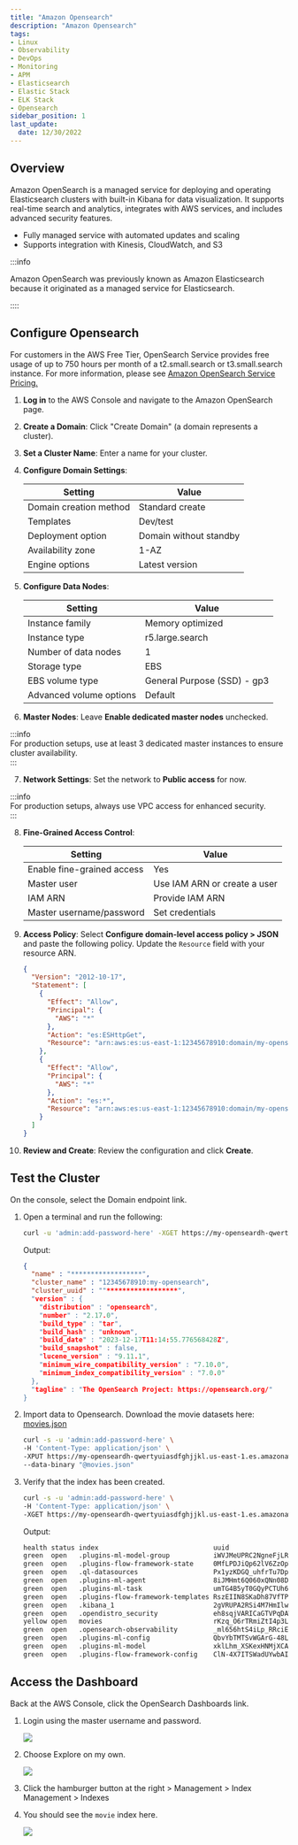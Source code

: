 ```yaml
---
title: "Amazon Opensearch"
description: "Amazon Opensearch"
tags: 
- Linux
- Observability
- DevOps
- Monitoring 
- APM
- Elasticsearch
- Elastic Stack
- ELK Stack
- Opensearch
sidebar_position: 1
last_update:
  date: 12/30/2022
---
```



## Overview

Amazon OpenSearch is a managed service for deploying and operating Elasticsearch clusters with built-in Kibana for data visualization. It supports real-time search and analytics, integrates with AWS services, and includes advanced security features.  

- Fully managed service with automated updates and scaling  
- Supports integration with Kinesis, CloudWatch, and S3  

:::info 

Amazon OpenSearch was previously known as Amazon Elasticsearch because it originated as a managed service for Elasticsearch.

::::



## Configure Opensearch 

For customers in the AWS Free Tier, OpenSearch Service provides free usage of up to 750 hours per month of a t2.small.search or t3.small.search instance. For more information, please see [Amazon OpenSearch Service Pricing.](https://aws.amazon.com/opensearch-service/pricing/)

1. **Log in** to the AWS Console and navigate to the Amazon OpenSearch page.  
2. **Create a Domain**: Click "Create Domain" (a domain represents a cluster).  
3. **Set a Cluster Name**: Enter a name for your cluster.  
4. **Configure Domain Settings**:  

    | Setting                    | Value                  |  
    |----------------------------|------------------------|  
    | Domain creation method     | Standard create        |  
    | Templates                  | Dev/test               |  
    | Deployment option          | Domain without standby |  
    | Availability zone          | 1-AZ                  |  
    | Engine options             | Latest version         |  

5. **Configure Data Nodes**:  

    | Setting                   | Value                        |  
    |---------------------------|------------------------------|  
    | Instance family           | Memory optimized            |  
    | Instance type             | r5.large.search             |  
    | Number of data nodes      | 1                            |  
    | Storage type              | EBS                          |  
    | EBS volume type           | General Purpose (SSD) - gp3 |  
    | Advanced volume options   | Default                      |  

6. **Master Nodes**: Leave **Enable dedicated master nodes** unchecked.  

:::info  
For production setups, use at least 3 dedicated master instances to ensure cluster availability.  
:::  

7. **Network Settings**: Set the network to **Public access** for now.  

:::info  
For production setups, always use VPC access for enhanced security.  
:::  

8. **Fine-Grained Access Control**:  

    | Setting                      | Value                        |  
    |------------------------------|------------------------------|  
    | Enable fine-grained access   | Yes                          |  
    | Master user                  | Use IAM ARN or create a user |  
    | IAM ARN                      | Provide IAM ARN              |  
    | Master username/password     | Set credentials              |  

9. **Access Policy**: Select **Configure domain-level access policy > JSON** and paste the following policy. Update the `Resource` field with your resource ARN.

    ```json title="Access Policy"  
    {
      "Version": "2012-10-17",
      "Statement": [
        {
          "Effect": "Allow",
          "Principal": {
            "AWS": "*"
          },
          "Action": "es:ESHttpGet",
          "Resource": "arn:aws:es:us-east-1:12345678910:domain/my-opensearch/*"
        },
        {
          "Effect": "Allow",
          "Principal": {
            "AWS": "*"
          },
          "Action": "es:*",
          "Resource": "arn:aws:es:us-east-1:12345678910:domain/my-opensearch/*"
        }
      ]
    }
    ```  

10. **Review and Create**: Review the configuration and click **Create**.  

## Test the Cluster 

On the console, select the Domain endpoint link. 

1. Open a terminal and run the following:

    ```bash
    curl -u 'admin:add-password-here' -XGET https://my-openseardh-qwertyuiasdfghjjkl.us-east-1.es.amazonaws.com 
    ```

    Output:

    ```json
    {
      "name" : "******************",   
      "cluster_name" : "12345678910:my-opensearch",
      "cluster_uuid" : ""******************",     
      "version" : {
        "distribution" : "opensearch",
        "number" : "2.17.0",
        "build_type" : "tar",
        "build_hash" : "unknown",
        "build_date" : "2023-12-17T11:14:55.776568428Z",
        "build_snapshot" : false,
        "lucene_version" : "9.11.1",
        "minimum_wire_compatibility_version" : "7.10.0",
        "minimum_index_compatibility_version" : "7.0.0"
      },
      "tagline" : "The OpenSearch Project: https://opensearch.org/"
    }
    ```

2. Import data to Opensearch. Download the movie datasets here: [movies.json](@site/assets/elastic-stack/movies.json)


    ```bash
    curl -s -u 'admin:add-password-here' \
    -H 'Content-Type: application/json' \
    -XPUT https://my-openseardh-qwertyuiasdfghjjkl.us-east-1.es.amazonaws.com/_bulk?pretty \
    --data-binary "@movies.json"
    ```

3. Verify that the index has been created.


    ```bash
    curl -s -u 'admin:add-password-here' \
    -H 'Content-Type: application/json' \
    -XGET https://my-openseardh-qwertyuiasdfghjjkl.us-east-1.es.amazonaws.com/_cat/indices?v
    ```

    Output:

    ```bash
    health status index                             uuid                   pri rep docs.count docs.deleted store.size pri.store.size
    green  open   .plugins-ml-model-group           iWVJMeUPRC2NgneFjLR8fA   1   0          1            0     13.4kb         13.4kb
    green  open   .plugins-flow-framework-state     0MfLPDJiQp62lV6ZzOpTJg   5   0          2            0     29.3kb         29.3kb
    green  open   .ql-datasources                   Px1yzKDGQ_uhfrTu7DplwQ   1   0          0            0       208b           208b
    green  open   .plugins-ml-agent                 8iJMHmt6Q060xQNn08Dl-A   1   0          1            0     16.7kb         16.7kb
    green  open   .plugins-ml-task                  umTG4B5yT0GQyPCTUh6-3Q   1   0          3            0     52.5kb         52.5kb
    green  open   .plugins-flow-framework-templates RszEIIN8SKaDh87VfTPyiw   5   0          2            0     18.8kb         18.8kb
    green  open   .kibana_1                         2gVRUPA2RSi4M7HmIlwZ5Q   1   0          1            0      5.2kb          5.2kb
    green  open   .opendistro_security              eh8sqjVARICaGTVPqDAW-A   1   0         10            2     76.7kb         76.7kb
    yellow open   movies                            rKzq_O6rTRmiZtI4p3LETw   5   1         50            0     39.1kb         39.1kb
    green  open   .opensearch-observability         _ml656htS4iLp_RRciEFpQ   1   0          0            0       208b           208b
    green  open   .plugins-ml-config                QbvYbTMTSvWGArG-48LSRQ   1   0          2            0      8.6kb          8.6kb
    green  open   .plugins-ml-model                 xklLhm_XSKexHNMjXCAo7Q   1   0          1            0    160.9kb        160.9kb
    green  open   .plugins-flow-framework-config    ClN-4X7ITSWadUYwbAIXQw   5   0          1            0      4.7kb          4.7kb 
    ```


## Access the Dashboard 

Back at the AWS Console, click the OpenSearch Dashboards link.

1. Login using the master username and password.

    ![](/img/docs/01232025-opensearch-login.png)

2. Choose Explore on my own. 

    ![](/img/docs/01232025-opensearch-login-2.png)

3. Click the hamburger button at the right > Management > Index Management > Indexes
4. You should see the `movie` index here.

    ![](/img/docs/01232025-opensearch-login-3.png)
